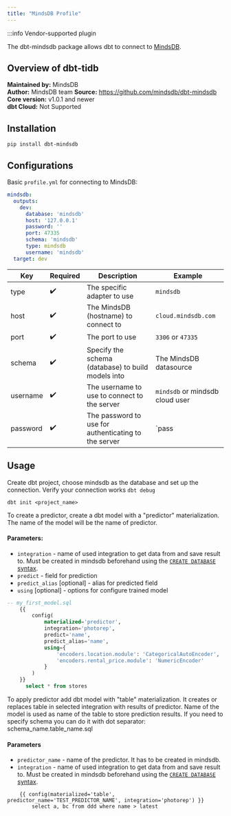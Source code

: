 ```yaml
---
title: "MindsDB Profile"
---
```


:::info Vendor-supported plugin

The dbt-mindsdb package allows dbt to connect to [MindsDB](https://github.com/mindsdb/mindsdb).

## Overview of dbt-tidb

**Maintained by:** MindsDB      
**Author:** MindsDB team 
**Source:** https://github.com/mindsdb/dbt-mindsdb   
**Core version:** v1.0.1 and newer   
**dbt Cloud:** Not Supported

## Installation

```
pip install dbt-mindsdb
```

## Configurations

Basic `profile.yml` for connecting to MindsDB:

```yml
mindsdb:
  outputs:
    dev:
      database: 'mindsdb'
      host: '127.0.0.1'
      password: ''
      port: 47335
      schema: 'mindsdb'
      type: mindsdb
      username: 'mindsdb'
  target: dev

```
| Key      | Required | Description                                          | Example                        |
| -------- | -------- | ---------------------------------------------------- | ------------------------------ |
| type     |    ✔️   | The specific adapter to use                          | `mindsdb`                      |
| host     |    ✔️   | The MindsDB (hostname) to connect to                 | `cloud.mindsdb.com`            |
| port     |    ✔️   | The port to use                                      | `3306`  or `47335`             |
| schema   |    ✔️   | Specify the schema (database) to build models into   | The MindsDB datasource         |
| username |    ✔️   | The username to use to connect to the server         | `mindsdb` or mindsdb cloud user|
| password |    ✔️   | The password to use for authenticating to the server | `pass                          |

## Usage

Create dbt project, choose mindsdb as the database and set up the connection. Verify your connection works `dbt debug`

`dbt init <project_name>`

To create a predictor, create a dbt model with a "predictor" materialization. The name of the model will be the name of predictor.

#### Parameters:
- `integration` - name of used integration to get data from and save result to. Must be created in mindsdb beforehand using the [`CREATE DATABASE` syntax](https://docs.mindsdb.com/sql/create/databases/).
- `predict` - field for prediction
- `predict_alias` [optional] - alias for predicted field
- `using` [optional] - options for configure trained model

```sql
-- my_first_model.sql    
    {{
        config(
            materialized='predictor',
            integration='photorep',
            predict='name',
            predict_alias='name',
            using={
                'encoders.location.module': 'CategoricalAutoEncoder',
                'encoders.rental_price.module': 'NumericEncoder'
            }
        )
    }}
      select * from stores
```

To apply predictor add dbt model with "table" materialization. It creates or replaces table in selected integration with results of predictor.
Name of the model is used as name of the table to store prediction results.
If you need to specify schema you can do it with dot separator: schema_name.table_name.sql  

#### Parameters
- `predictor_name` - name of the predictor. It has to be created in mindsdb.
- `integration` - name of used integration to get data from and save result to. Must be created in mindsdb beforehand using the [`CREATE DATABASE` syntax](https://docs.mindsdb.com/sql/create/databases/).

```    
    {{ config(materialized='table', predictor_name='TEST_PREDICTOR_NAME', integration='photorep') }}
        select a, bc from ddd where name > latest
```
